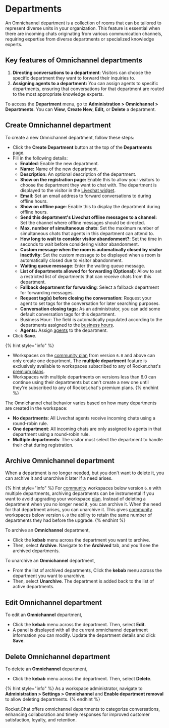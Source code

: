 # Departments

An Omnichannel department is a collection of rooms that can be tailored to represent diverse units in your organization. This feature is essential when there are incoming chats originating from various communication channels, requiring expertise from diverse departments or specialized knowledge experts.

## **Key features of Omnichannel departments**

1. **Directing conversations to a department**: Visitors can choose the specific department they want to forward their inquiries to.
2. **Assigning agents to a department:** You can assign agents to specific departments, ensuring that conversations for that department are routed to the most appropriate knowledge experts.

To access the **Department** menu, go to **Administration > Omnichannel > Departments**. You can **View**, **Create New**, **Edit,** or **Delete** a department.

## **Create Omnichannel department**

To create a new Omnichannel department, follow these steps:

* Click the **Create Department** button at the top of the **Departments** page.
* Fill in the following details:
  * **Enabled**: Enable the new department.
  * **Name:** Name of the new department.
  * **Description:** An optional description of the department.
  * **Show on the registration page:** Enable this to allow your visitors to choose the department they want to chat with. The department is displayed to the visitor in the [Livechat widget](livechat-widget-installation.md).
  * **Email**: Set an email address to forward conversations to during offline hours.
  * **Show on offline page**: Enable this to display the department during offline hours.
  * **Send this department's Livechat offline messages to a channel:** Set the channel where offline messages should be directed.
  * **Max. number of simultaneous chats**: Set the maximum number of simultaneous chats that agents in this department can attend to.
  * **How long to wait to consider visitor abandonment?**:  Set the time in seconds to wait before considering visitor abandonment.
  * **Custom message when the room is automatically closed by visitor inactivity**: Set the custom message to be displayed when a room is automatically closed due to visitor abandonment.
  * **Waiting queue message**: Enter the waiting queue message.
  * **List of departments allowed for forwarding (Optional)**: Allow to set a restricted list of departments that can receive chats from this department.
  * **Fallback department for forwarding**: Select a fallback department for forwarding messages.
  * **Request tag(s) before closing the conversation:** Request your agent to set tags for the conversation for later searching purposes.
  * **Conversation closing tags:** As an administrator, you can add some default conversation tags for this department.
  * Business Hour: The field is automatically populated according to the departments assigned to the [business hours](https://docs.rocket.chat/use-rocket.chat/omnichannel/business-hours).
  * **Agents:** Assign [agents](agents.md) to the department.
* Click **Save**.

{% hint style="info" %}
* Workspaces on the [community plan](../../readme/our-plans.md#community) from version `6.0` and above can only create one department. The **multiple department** feature is exclusively available to workspaces subscribed to any of Rocket.chat's [premium plans](../../readme/our-plans.md).
* Workspaces with multiple departments on versions less than 6.0 can continue using their departments but can't create a new one until they're subscribed to any of Rocket.chat's premium plans.
{% endhint %}

The Omnichannel chat behavior varies based on how many departments are created in the workspace:

* **No departments**: All Livechat agents receive incoming chats using a round-robin rule.
* **One department**: All incoming chats are only assigned to agents in that department using a round-robin rule.
* **Multiple departments**: The visitor must select the department to handle their chat during registration.

## Archive Omnichannel department

When a department is no longer needed, but you don't want to delete it, you can archive it and unarchive it later if a need arises.

{% hint style="info" %}
For [community](../../readme/our-plans.md) workspaces below version `6.0` with multiple departments, archiving departments can be instrumental if you want to avoid upgrading your workspace [plan](../../readme/our-plans.md). Instead of deleting a department when you no longer need it, you can archive it. When the need for that department arises, you can unarchive it. This gives [community](../../readme/our-plans.md) workspaces below version `6.0` the ability to retain the same number of departments they had before the upgrade.
{% endhint %}

To archive an **Omnichannel** department,

* Click the **kebab** menu across the department you want to archive.
* Then, select **Archive**. Navigate to the **Archived** tab, and you'll see the archived departments.

To unarchive an **Omnichannel** department,

* From the list of archived departments, Click the **kebab** menu across the department you want to unarchive.
* Then, select **Unarchive**. The department is added back to the list of active departments.

## Edit Omnichannel department

To edit an **Omnichannel** department,

* Click the **kebab** menu across the department. Then, select **Edit**.
* A panel is displayed with all the current omnichannel department information you can modify. Update the department details and click **Save**.

## Delete Omnichannel department

To delete an **Omnichannel** department,

* Click the **kebab** menu across the department. Then, select **Delete**.

{% hint style="info" %}
As a workspace administrator, navigate to **Administration > Settings > Omnichannel** and **Enable department removal** to allow deleting departments.
{% endhint %}

Rocket.Chat offers omnichannel departments to categorize conversations, enhancing collaboration and timely responses for improved customer satisfaction, loyalty, and retention.
